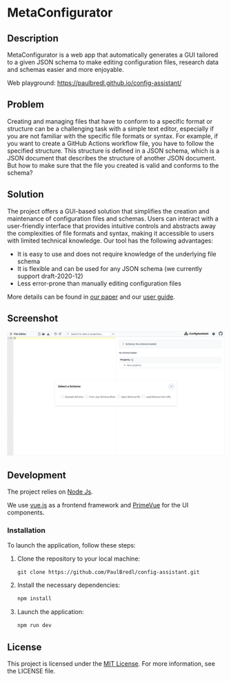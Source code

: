 # MetaConfigurator

## Description

MetaConfigurator is a web app that automatically generates a GUI tailored to a given JSON schema
to make editing configuration files, research data and schemas easier and more enjoyable.

Web playground: https://paulbredl.github.io/config-assistant/

## Problem

Creating and managing files that have to conform to a specific format or structure can be a challenging task with a simple text editor,
especially if you are not familiar with the specific file formats or syntax.
For example, if you want to create a GitHub Actions workflow file, you have to follow the specified structure.
This structure is defined in a JSON schema, which is a JSON document that describes the structure of another JSON document.
But how to make sure that the file you created is valid and conforms to the schema?

## Solution

The project offers a GUI-based solution that simplifies the creation and maintenance of configuration files and schemas.
Users can interact with a user-friendly interface that provides intuitive controls and abstracts away the complexities
of file formats and syntax, making it accessible to users with limited technical knowledge.
Our tool has the following advantages:

- It is easy to use and does not require knowledge of the underlying file schema
- It is flexible and can be used for any JSON schema (we currently support draft-2020-12)
- Less error-prone than manually editing configuration files

More details can be found in [our paper](paper/main_paper.pdf) and our [user guide](https://github.com/PaulBredl/config-assistant/wiki/User-Guide).

## Screenshot

![Screenshot 1](resources/Tool.png)

## Development

The project relies on [Node Js](https://nodejs.org/en/download/).

We use [vue.js](https://vuejs.org/) as a frontend framework and [PrimeVue](https://www.primefaces.org/primevue/) for the UI components.

### Installation

To launch the application, follow these steps:

1. Clone the repository to your local machine:
   ```shell
   git clone https://github.com/PaulBredl/config-assistant.git
   ```
2. Install the necessary dependencies:
   ```sh
   npm install
   ```
3. Launch the application:
   ```sh
   npm run dev
   ```

## License

This project is licensed under the [MIT License](LICENSE).
For more information, see the LICENSE file.
